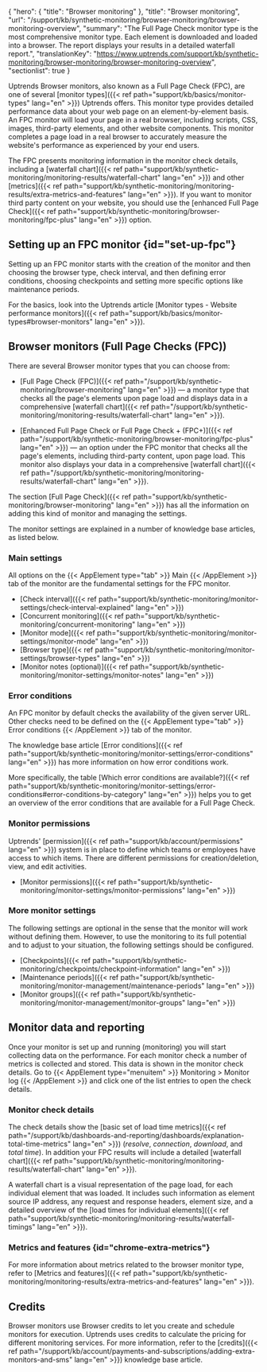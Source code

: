 {
  "hero": {
    "title": "Browser monitoring"
  },
  "title": "Browser monitoring",
  "url": "/support/kb/synthetic-monitoring/browser-monitoring/browser-monitoring-overview",
  "summary": "The Full Page Check monitor type is the most comprehensive monitor type. Each element is downloaded and loaded into a browser. The report displays your results in a detailed waterfall report.",
  "translationKey": "https://www.uptrends.com/support/kb/synthetic-monitoring/browser-monitoring/browser-monitoring-overview",
  "sectionlist": true
}

Uptrends Browser monitors, also known as a Full Page Check (FPC), are one of several [monitor types]({{< ref path="support/kb/basics/monitor-types" lang="en" >}}) Uptrends offers. This monitor type provides detailed performance data about your web page on an element-by-element basis. An FPC monitor will load your page in a real browser, including scripts, CSS, images, third-party elements, and other website components. This monitor completes a page load in a real browser to accurately measure the website's performance as experienced by your end users.

The FPC presents monitoring information in the monitor check details, including a [waterfall chart]({{< ref path="support/kb/synthetic-monitoring/monitoring-results/waterfall-chart" lang="en" >}}) and other [metrics]({{< ref path="support/kb/synthetic-monitoring/monitoring-results/extra-metrics-and-features" lang="en" >}}). If you want to monitor third party content on your website, you should use the [enhanced Full Page Check]({{< ref path="support/kb/synthetic-monitoring/browser-monitoring/fpc-plus" lang="en" >}}) option.

## Setting up an FPC monitor {id="set-up-fpc"}

Setting up an FPC monitor starts with the creation of the monitor and then choosing the browser type, check interval, and then defining error conditions, choosing checkpoints and setting more specific options like maintenance periods.

For the basics, look into the Uptrends article [Monitor types - Website performance monitors]({{< ref path="support/kb/basics/monitor-types#browser-monitors" lang="en" >}}).

## Browser monitors (Full Page Checks (FPC))

There are several Browser monitor types that you can choose from:

- [Full Page Check (FPC)]({{< ref path="/support/kb/synthetic-monitoring/browser-monitoring" lang="en" >}}) — a monitor type that checks all the page's elements upon page load and displays data in a comprehensive [waterfall chart]({{< ref path="/support/kb/synthetic-monitoring/monitoring-results/waterfall-chart" lang="en" >}}).

- [Enhanced Full Page Check or Full Page Check \+ (FPC+)]({{< ref path="/support/kb/synthetic-monitoring/browser-monitoring/fpc-plus" lang="en" >}}) — an option under the FPC monitor that checks all the page's elements, including third-party content, upon page load. This monitor also displays your data in a comprehensive [waterfall chart]({{< ref path="/support/kb/synthetic-monitoring/monitoring-results/waterfall-chart" lang="en" >}}).

The section [Full Page Check]({{< ref path="support/kb/synthetic-monitoring/browser-monitoring" lang="en" >}}) has all the information on adding this kind of monitor and managing the settings.

The monitor settings are explained in a number of knowledge base articles, as listed below.

### Main settings

All options on the {{< AppElement type="tab" >}} Main {{< /AppElement >}} tab of the monitor are the fundamental settings for the FPC monitor.


- [Check interval]({{< ref path="support/kb/synthetic-monitoring/monitor-settings/check-interval-explained" lang="en" >}})
- [Concurrent monitoring]({{< ref path="support/kb/synthetic-monitoring/concurrent-monitoring" lang="en" >}})
- [Monitor mode]({{< ref path="support/kb/synthetic-monitoring/monitor-settings/monitor-mode" lang="en" >}})
- [Browser type]({{< ref path="support/kb/synthetic-monitoring/monitor-settings/browser-types" lang="en" >}})
- [Monitor notes (optional)]({{< ref path="support/kb/synthetic-monitoring/monitor-settings/monitor-notes" lang="en" >}})

### Error conditions

An FPC monitor by default checks the availability of the given server URL. Other checks need to be defined on the {{< AppElement type="tab" >}} Error conditions {{< /AppElement >}} tab of the monitor.

The knowledge base article [Error conditions]({{< ref path="support/kb/synthetic-monitoring/monitor-settings/error-conditions" lang="en" >}}) has more information on how error conditions work.

More specifically, the table [Which error conditions are available?]({{< ref path="support/kb/synthetic-monitoring/monitor-settings/error-conditions#error-conditions-by-category" lang="en" >}}) helps you to get an overview of the error conditions that are available for a Full Page Check.

### Monitor permissions

Uptrends' [permission]({{< ref path="support/kb/account/permissions" lang="en" >}}) system is in place to define which teams or employees have access to which items. There are different permissions for creation/deletion, view, and edit activities.

- [Monitor permissions]({{< ref path="support/kb/synthetic-monitoring/monitor-settings/monitor-permissions" lang="en" >}})

### More monitor settings

The following settings are optional in the sense that the monitor will work without defining them. However, to use the monitoring to its full potential and to adjust to your situation, the following settings should be configured.

- [Checkpoints]({{< ref path="support/kb/synthetic-monitoring/checkpoints/checkpoint-information" lang="en" >}})
- [Maintenance periods]({{< ref path="support/kb/synthetic-monitoring/monitor-management/maintenance-periods" lang="en" >}})
- [Monitor groups]({{< ref path="support/kb/synthetic-monitoring/monitor-management/monitor-groups" lang="en" >}})


## Monitor data and reporting

Once your monitor is set up and running (monitoring) you will start collecting data on the performance. For each monitor check a number of metrics is collected and stored. This data is shown in the monitor check details. Go to {{< AppElement type="menuitem" >}} Monitoring > Monitor log {{< /AppElement >}} and click one of the list entries to open the check details.

### Monitor check details

The check details show the [basic set of load time metrics]({{< ref path="/support/kb/dashboards-and-reporting/dashboards/explanation-total-time-metrics" lang="en" >}}) (*resolve*, *connection*, *download*, and *total time*). In addition your FPC results will include a detailed [waterfall chart]({{< ref path="support/kb/synthetic-monitoring/monitoring-results/waterfall-chart" lang="en" >}}).

 A waterfall chart is a visual representation of the page load, for each individual element that was loaded. It includes such information as element source IP address, any request and response headers, element size, and a detailed overview of the [load times for individual elements]({{< ref path="support/kb/synthetic-monitoring/monitoring-results/waterfall-timings" lang="en" >}}).

### Metrics and features {id="chrome-extra-metrics"}
For more information about metrics related to the browser monitor type, refer to [Metrics and features]({{< ref path="support/kb/synthetic-monitoring/monitoring-results/extra-metrics-and-features" lang="en" >}}).



## Credits

Browser monitors use Browser credits to let you create and schedule monitors for execution. Uptrends uses credits to calculate the pricing for different monitoring services. For more information, refer to the [credits]({{< ref path="/support/kb/account/payments-and-subscriptions/adding-extra-monitors-and-sms" lang="en" >}}) knowledge base article.